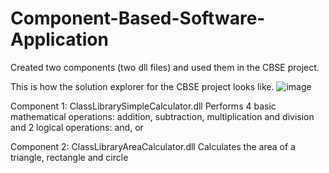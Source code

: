 # Component-Based-Software-Application

Created two components (two dll files) and used them in the CBSE project.

This is how the solution explorer for the CBSE project looks like.
![image](https://user-images.githubusercontent.com/35559870/151659099-042e8a3e-757e-4f20-a526-b28d4e2531af.png)


Component 1: ClassLibrarySimpleCalculator.dll
Performs 4 basic mathematical operations: addition, subtraction, multiplication and division
and 2 logical operations: and, or

Component 2: ClassLibraryAreaCalculator.dll
Calculates the area of a triangle, rectangle and circle
